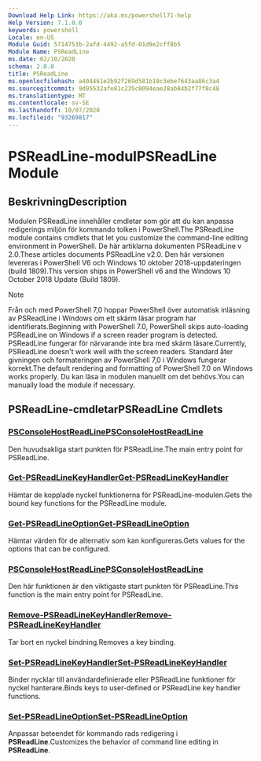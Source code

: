 ```yaml
---
Download Help Link: https://aka.ms/powershell71-help
Help Version: 7.1.0.0
keywords: powershell
Locale: en-US
Module Guid: 5714753b-2afd-4492-a5fd-01d9e2cff8b5
Module Name: PSReadLine
ms.date: 02/10/2020
schema: 2.0.0
title: PSReadLine
ms.openlocfilehash: a404461e2b92f269d581b18c3ebe7643aa86c3a4
ms.sourcegitcommit: 9d95532afe81c235c8094eae28ab84b2f77f8c48
ms.translationtype: MT
ms.contentlocale: sv-SE
ms.lasthandoff: 10/07/2020
ms.locfileid: "93269817"
---
```

# <span data-ttu-id="00078-103">PSReadLine-modul</span><span class="sxs-lookup"><span data-stu-id="00078-103">PSReadLine Module</span></span>

## <span data-ttu-id="00078-104">Beskrivning</span><span class="sxs-lookup"><span data-stu-id="00078-104">Description</span></span>

<span data-ttu-id="00078-105">Modulen PSReadLine innehåller cmdletar som gör att du kan anpassa redigerings miljön för kommando tolken i PowerShell.</span><span class="sxs-lookup"><span data-stu-id="00078-105">The PSReadLine module contains cmdlets that let you customize the command-line editing environment in PowerShell.</span></span> <span data-ttu-id="00078-106">De här artiklarna dokumenten PSReadLine v 2.0.</span><span class="sxs-lookup"><span data-stu-id="00078-106">These articles documents PSReadLine v2.0.</span></span> <span data-ttu-id="00078-107">Den här versionen levereras i PowerShell V6 och Windows 10 oktober 2018-uppdateringen (build 1809).</span><span class="sxs-lookup"><span data-stu-id="00078-107">This version ships in PowerShell v6 and the Windows 10 October 2018 Update (Build 1809).</span></span>

> [!NOTE]
> <span data-ttu-id="00078-108">Från och med PowerShell 7,0 hoppar PowerShell över automatisk inläsning av PSReadLine i Windows om ett skärm läsar program har identifierats.</span><span class="sxs-lookup"><span data-stu-id="00078-108">Beginning with PowerShell 7.0, PowerShell skips auto-loading PSReadLine on Windows if a screen reader program is detected.</span></span> <span data-ttu-id="00078-109">PSReadLine fungerar för närvarande inte bra med skärm läsare.</span><span class="sxs-lookup"><span data-stu-id="00078-109">Currently, PSReadLine doesn't work well with the screen readers.</span></span> <span data-ttu-id="00078-110">Standard åter givningen och formateringen av PowerShell 7,0 i Windows fungerar korrekt.</span><span class="sxs-lookup"><span data-stu-id="00078-110">The default rendering and formatting of PowerShell 7.0 on Windows works properly.</span></span> <span data-ttu-id="00078-111">Du kan läsa in modulen manuellt om det behövs.</span><span class="sxs-lookup"><span data-stu-id="00078-111">You can manually load the module if necessary.</span></span>

## <span data-ttu-id="00078-112">PSReadLine-cmdletar</span><span class="sxs-lookup"><span data-stu-id="00078-112">PSReadLine Cmdlets</span></span>

### [<span data-ttu-id="00078-113">PSConsoleHostReadLine</span><span class="sxs-lookup"><span data-stu-id="00078-113">PSConsoleHostReadLine</span></span>](PSConsoleHostReadLine.md)
<span data-ttu-id="00078-114">Den huvudsakliga start punkten för PSReadLine.</span><span class="sxs-lookup"><span data-stu-id="00078-114">The main entry point for PSReadLine.</span></span>

### [<span data-ttu-id="00078-115">Get-PSReadLineKeyHandler</span><span class="sxs-lookup"><span data-stu-id="00078-115">Get-PSReadLineKeyHandler</span></span>](Get-PSReadLineKeyHandler.md)
<span data-ttu-id="00078-116">Hämtar de kopplade nyckel funktionerna för PSReadLine-modulen.</span><span class="sxs-lookup"><span data-stu-id="00078-116">Gets the bound key functions for the PSReadLine module.</span></span>

### [<span data-ttu-id="00078-117">Get-PSReadLineOption</span><span class="sxs-lookup"><span data-stu-id="00078-117">Get-PSReadLineOption</span></span>](Get-PSReadLineOption.md)
<span data-ttu-id="00078-118">Hämtar värden för de alternativ som kan konfigureras.</span><span class="sxs-lookup"><span data-stu-id="00078-118">Gets values for the options that can be configured.</span></span>

### [<span data-ttu-id="00078-119">PSConsoleHostReadLine</span><span class="sxs-lookup"><span data-stu-id="00078-119">PSConsoleHostReadLine</span></span>](PSConsoleHostReadLine.md)
<span data-ttu-id="00078-120">Den här funktionen är den viktigaste start punkten för PSReadLine.</span><span class="sxs-lookup"><span data-stu-id="00078-120">This function is the main entry point for PSReadLine.</span></span>

### [<span data-ttu-id="00078-121">Remove-PSReadLineKeyHandler</span><span class="sxs-lookup"><span data-stu-id="00078-121">Remove-PSReadLineKeyHandler</span></span>](Remove-PSReadLineKeyHandler.md)
<span data-ttu-id="00078-122">Tar bort en nyckel bindning.</span><span class="sxs-lookup"><span data-stu-id="00078-122">Removes a key binding.</span></span>

### [<span data-ttu-id="00078-123">Set-PSReadLineKeyHandler</span><span class="sxs-lookup"><span data-stu-id="00078-123">Set-PSReadLineKeyHandler</span></span>](Set-PSReadLineKeyHandler.md)
<span data-ttu-id="00078-124">Binder nycklar till användardefinierade eller PSReadLine funktioner för nyckel hanterare.</span><span class="sxs-lookup"><span data-stu-id="00078-124">Binds keys to user-defined or PSReadLine key handler functions.</span></span>

### [<span data-ttu-id="00078-125">Set-PSReadLineOption</span><span class="sxs-lookup"><span data-stu-id="00078-125">Set-PSReadLineOption</span></span>](Set-PSReadLineOption.md)
<span data-ttu-id="00078-126">Anpassar beteendet för kommando rads redigering i **PSReadLine**.</span><span class="sxs-lookup"><span data-stu-id="00078-126">Customizes the behavior of command line editing in **PSReadLine**.</span></span>

